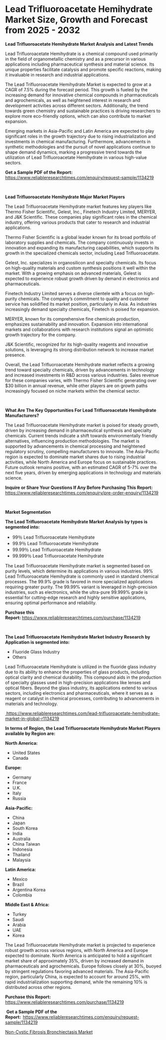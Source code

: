 <p><h1>Lead Trifluoroacetate Hemihydrate Market Size, Growth and Forecast from 2025 - 2032</h1></p><p><strong>Lead Trifluoroacetate Hemihydrate Market Analysis and Latest Trends</strong></p>
<p><p>Lead Trifluoroacetate Hemihydrate is a chemical compound used primarily in the field of organometallic chemistry and as a precursor in various applications including pharmaceutical synthesis and material science. Its unique properties facilitate catalysis and promote specific reactions, making it invaluable in research and industrial applications.</p><p>The Lead Trifluoroacetate Hemihydrate Market is expected to grow at a CAGR of 7.5% during the forecast period. This growth is fueled by the increasing demand for innovative chemical compounds in pharmaceuticals and agrochemicals, as well as heightened interest in research and development activities across different sectors. Additionally, the trend towards green chemistry and sustainable practices is driving researchers to explore more eco-friendly options, which can also contribute to market expansion.</p><p>Emerging markets in Asia-Pacific and Latin America are expected to play significant roles in the growth trajectory due to rising industrialization and investments in chemical manufacturing. Furthermore, advancements in synthetic methodologies and the pursuit of novel applications continue to shape demand dynamics, marking a progressive trend towards the utilization of Lead Trifluoroacetate Hemihydrate in various high-value sectors.</p></p>
<p><strong>Get a Sample PDF of the Report:&nbsp;</strong> <a href="https://www.reliableresearchtimes.com/enquiry/request-sample/1134219?utm_campaign=3361&utm_medium=2&utm_source=Github&utm_content=ia&utm_term=25032025&utm_id=lead-trifluoroacetate-hemihydrate">https://www.reliableresearchtimes.com/enquiry/request-sample/1134219</a></p>
<p>&nbsp;</p>
<p><strong>Lead Trifluoroacetate Hemihydrate Major Market Players</strong></p>
<p><p>The Lead Trifluoroacetate Hemihydrate market features key players like Thermo Fisher Scientific, Gelest, Inc., Finetech Industry Limited, MERYER, and J&K Scientific. These companies play significant roles in the chemical industry, offering various products that cater to research and industrial applications.</p><p>Thermo Fisher Scientific is a global leader known for its broad portfolio of laboratory supplies and chemicals. The company continuously invests in innovation and expanding its manufacturing capabilities, which supports its growth in the specialized chemicals sector, including Lead Trifluoroacetate.</p><p>Gelest, Inc. specializes in organosilicon and specialty chemicals. Its focus on high-quality materials and custom synthesis positions it well within the market. With a growing emphasis on advanced materials, Gelest is expected to experience robust growth driven by demand in electronics and pharmaceuticals.</p><p>Finetech Industry Limited serves a diverse clientele with a focus on high-purity chemicals. The company’s commitment to quality and customer service has solidified its market position, particularly in Asia. As industries increasingly demand specialty chemicals, Finetech is poised for expansion.</p><p>MERYER, known for its comprehensive fine chemicals production, emphasizes sustainability and innovation. Expansion into international markets and collaborations with research institutions signal an optimistic growth trajectory for the company.</p><p>J&K Scientific, recognized for its high-quality reagents and innovative solutions, is leveraging its strong distribution network to increase market presence. </p><p>Overall, the Lead Trifluoroacetate Hemihydrate market reflects a growing trend toward specialty chemicals, driven by advancements in technology and increased investments in R&D across various industries. Sales revenue for these companies varies, with Thermo Fisher Scientific generating over $30 billion in annual revenue, while other players are on growth paths increasingly focused on niche markets within the chemical sector.</p></p>
<p>&nbsp;</p>
<p><strong>What Are The Key Opportunities For Lead Trifluoroacetate Hemihydrate Manufacturers?</strong></p>
<p><p>The Lead Trifluoroacetate Hemihydrate market is poised for steady growth, driven by increasing demand in pharmaceutical synthesis and specialty chemicals. Current trends indicate a shift towards environmentally friendly alternatives, influencing production methodologies. The market is supported by advancements in chemical processing and heightened regulatory scrutiny, compelling manufacturers to innovate. The Asia-Pacific region is expected to dominate market shares due to rising industrial activities, while North America and Europe focus on sustainable practices. Future outlook remains positive, with an estimated CAGR of 5-7% over the next five years, driven by emerging applications in technology and materials science.</p></p>
<p><strong>Inquire or Share Your Questions If Any Before Purchasing This Report:</strong> <a href="https://www.reliableresearchtimes.com/enquiry/pre-order-enquiry/1134219?utm_campaign=3361&utm_medium=2&utm_source=Github&utm_content=ia&utm_term=25032025&utm_id=lead-trifluoroacetate-hemihydrate">https://www.reliableresearchtimes.com/enquiry/pre-order-enquiry/1134219</a></p>
<p>&nbsp;</p>
<p><strong>Market Segmentation</strong></p>
<p><strong>The Lead Trifluoroacetate Hemihydrate Market Analysis by types is segmented into:</strong></p>
<p><ul><li>99％ Lead Trifluoroacetate Hemihydrate</li><li>99.9％ Lead Trifluoroacetate Hemihydrate</li><li>99.99％ Lead Trifluoroacetate Hemihydrate</li><li>99.999％ Lead Trifluoroacetate Hemihydrate</li></ul></p>
<p><p>The Lead Trifluoroacetate Hemihydrate market is segmented based on purity levels, which determine its applications in various industries. 99% Lead Trifluoroacetate Hemihydrate is commonly used in standard chemical processes. The 99.9% grade is favored in more specialized applications requiring greater purity. The 99.99% variant is leveraged in high-precision industries, such as electronics, while the ultra-pure 99.999% grade is essential for cutting-edge research and highly sensitive applications, ensuring optimal performance and reliability.</p></p>
<p><strong>Purchase this Report:&nbsp;</strong><a href="https://www.reliableresearchtimes.com/purchase/1134219?utm_campaign=3361&utm_medium=2&utm_source=Github&utm_content=ia&utm_term=25032025&utm_id=lead-trifluoroacetate-hemihydrate">https://www.reliableresearchtimes.com/purchase/1134219</a></p>
<p>&nbsp;</p>
<p><strong>The Lead Trifluoroacetate Hemihydrate Market Industry Research by Application is segmented into:</strong></p>
<p><ul><li>Fluoride Glass Industry</li><li>Others</li></ul></p>
<p><p>Lead Trifluoroacetate Hemihydrate is utilized in the fluoride glass industry due to its ability to enhance the properties of glass products, including optical clarity and chemical durability. This compound aids in the production of specialty glasses used in high-precision applications like lenses and optical fibers. Beyond the glass industry, its applications extend to various sectors, including electronics and pharmaceuticals, where it serves as a reagent or catalyst in chemical processes, contributing to advancements in materials and technology.</p></p>
<p><a href="https://www.reliableresearchtimes.com/lead-trifluoroacetate-hemihydrate-market-in-global-r1134219?utm_campaign=3361&utm_medium=2&utm_source=Github&utm_content=ia&utm_term=25032025&utm_id=lead-trifluoroacetate-hemihydrate">&nbsp;https://www.reliableresearchtimes.com/lead-trifluoroacetate-hemihydrate-market-in-global-r1134219</a></p>
<p><strong>In terms of Region, the Lead Trifluoroacetate Hemihydrate Market Players available by Region are:</strong></p>
<p>
    <p> <strong> North America: </strong>
        <ul>
            <li>United States</li>
            <li>Canada</li>
        </ul>
        </p> 
    <p> <strong> Europe: </strong>
        <ul>
            <li>Germany</li>
            <li>France</li>
            <li>U.K.</li>
            <li>Italy</li>
            <li>Russia</li>
        </ul>
        </p> 
    <p> <strong> Asia-Pacific: </strong>
        <ul>
            <li>China</li>
            <li>Japan</li>
            <li>South Korea</li>
            <li>India</li>
            <li>Australia</li>
            <li>China Taiwan</li>
            <li>Indonesia</li>
            <li>Thailand</li>
            <li>Malaysia</li>
        </ul>
        </p> 
    <p> <strong> Latin America: </strong>
        <ul>
            <li>Mexico</li>
            <li>Brazil</li>
            <li>Argentina Korea</li>
            <li>Colombia</li>
        </ul>
        </p> 
    <p> <strong> Middle East & Africa: </strong>
        <ul>
            <li>Turkey</li>
            <li>Saudi</li>
            <li>Arabia</li>
            <li>UAE</li>
            <li>Korea</li>
        </ul>
    </p>
    </p>
<p><p>The Lead Trifluoroacetate Hemihydrate market is projected to experience robust growth across various regions, with North America and Europe expected to dominate. North America is anticipated to hold a significant market share of approximately 35%, driven by increased demand in pharmaceuticals and agrochemicals. Europe follows closely at 30%, buoyed by stringent regulations favoring advanced materials. The Asia-Pacific region, particularly China, is expected to account for around 25%, with rapid industrialization supporting demand, while the remaining 10% is distributed across other regions.</p></p>
<p><strong>Purchase this Report: </strong><a href="https://www.reliableresearchtimes.com/purchase/1134219?utm_campaign=3361&utm_medium=2&utm_source=Github&utm_content=ia&utm_term=25032025&utm_id=lead-trifluoroacetate-hemihydrate">https://www.reliableresearchtimes.com/purchase/1134219</a></p>
<p>&nbsp;<strong>Get a Sample PDF of the Report:&nbsp;&nbsp;</strong><a href="https://www.reliableresearchtimes.com/enquiry/request-sample/1134219?utm_campaign=3361&utm_medium=2&utm_source=Github&utm_content=ia&utm_term=25032025&utm_id=lead-trifluoroacetate-hemihydrate">https://www.reliableresearchtimes.com/enquiry/request-sample/1134219</a></p>
<p><strong></strong></p>
<p><p><a href="https://github.com/shafriusizi/Market-Research-Report-List-1/blob/main/non-cystic-fibrosis-bronchiectasis-market.md?utm_campaign=3361&utm_medium=2&utm_source=Github&utm_content=ia&utm_term=25032025&utm_id=lead-trifluoroacetate-hemihydrate">Non-Cystic Fibrosis Bronchiectasis Market</a></p></p>